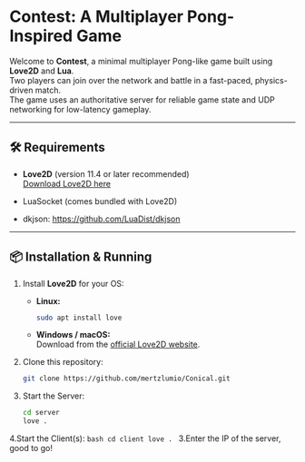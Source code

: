 # Contest: A Multiplayer Pong-Inspired Game

Welcome to **Contest**, a minimal multiplayer Pong-like game built using **Love2D** and **Lua**.  
Two players can join over the network and battle in a fast-paced, physics-driven match.  
The game uses an authoritative server for reliable game state and UDP networking for low-latency gameplay.

---

## 🛠️ Requirements
- **Love2D** (version 11.4 or later recommended)  
  [Download Love2D here](https://love2d.org/)

- LuaSocket (comes bundled with Love2D)

- dkjson: https://github.com/LuaDist/dkjson
---

## 📦 Installation & Running

1. Install **Love2D** for your OS:
   - **Linux:**  
     ```bash
     sudo apt install love
     ```
   - **Windows / macOS:**  
     Download from the [official Love2D website](https://love2d.org/).

2. Clone this repository:
   ```bash
   git clone https://github.com/mertzlumio/Conical.git
   ```

3. Start the Server:
     ```bash
     cd server
     love .
     ```
4.Start the Client(s):
     ```bash
     cd client
     love .
     ```
3.Enter the IP of the server, good to go!
